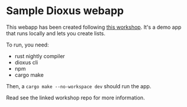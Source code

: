 # Sample Dioxus webapp

This webapp has been created following [this workshop](https://github.com/rust-basel/fullstack-rust-workshop).
It's a demo app that runs locally and lets you create lists.

To run, you need:

* rust nightly compiler
* dioxus cli
* npm
* cargo make

Then, a `cargo make --no-workspace dev` should run the app.

Read see the linked workshop repo for more information.
